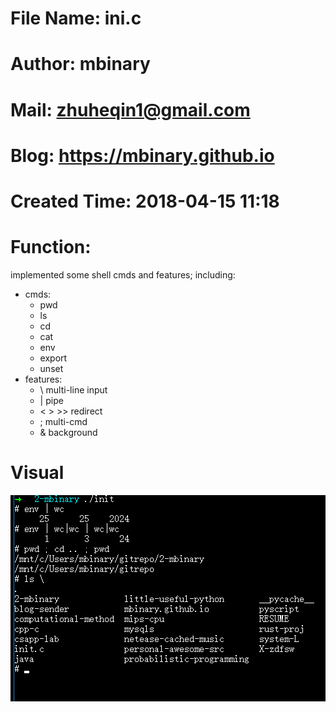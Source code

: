 # File Name: ini.c
# Author: mbinary
# Mail: zhuheqin1@gmail.com
# Blog: https://mbinary.github.io
# Created Time: 2018-04-15  11:18
# Function:
implemented some shell cmds and features;
including:
* cmds:
	- pwd
	- ls
	- cd
	- cat
	- env
	- export
	- unset
* features:
	- \ multi-line input
	- |  pipe
	- < >   >>  redirect
	-  ; multi-cmd
	-  & background

# Visual
![](src/shell.png)
